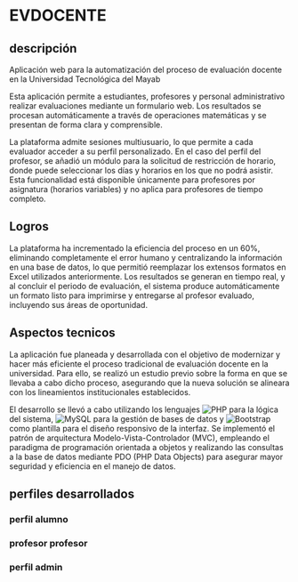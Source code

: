 # EVDOCENTE

## descripción

Aplicación web para la automatización del proceso de evaluación docente en la Universidad Tecnológica del Mayab

Esta aplicación permite a estudiantes, profesores y personal administrativo realizar evaluaciones mediante un formulario web. Los resultados se procesan automáticamente a través de operaciones matemáticas y se presentan de forma clara y comprensible.

La plataforma admite sesiones multiusuario, lo que permite a cada evaluador acceder a su perfil personalizado. En el caso del perfil del profesor, se añadió un módulo para la solicitud de restricción de horario, donde puede seleccionar los días y horarios en los que no podrá asistir. Esta funcionalidad está disponible únicamente para profesores por asignatura (horarios variables) y no aplica para profesores de tiempo completo.

## Logros
La plataforma ha incrementado la eficiencia del proceso en un 60%, eliminando completamente el error humano y centralizando la información en una base de datos, lo que permitió reemplazar los extensos formatos en Excel utilizados anteriormente. Los resultados se generan en tiempo real, y al concluir el periodo de evaluación, el sistema produce automáticamente un formato listo para imprimirse y entregarse al profesor evaluado, incluyendo sus áreas de oportunidad.

## Aspectos tecnicos
La aplicación fue planeada y desarrollada con el objetivo de modernizar y hacer más eficiente el proceso tradicional de evaluación docente en la universidad. Para ello, se realizó un estudio previo sobre la forma en que se llevaba a cabo dicho proceso, asegurando que la nueva solución se alineara con los lineamientos institucionales establecidos.

El desarrollo se llevó a cabo utilizando los lenguajes ![PHP](https://img.shields.io/badge/php-%23777BB4.svg?style=flat&logo=php&logoColor=white) para la lógica del sistema, ![MySQL](https://img.shields.io/badge/mysql-%2300000f.svg?style=flat&logo=mysql&logoColor=white) para la gestión de bases de datos y ![Bootstrap](https://img.shields.io/badge/bootstrap-%23563D7C.svg?style=flat&logo=bootstrap&logoColor=white) como plantilla para el diseño responsivo de la interfaz. Se implementó el patrón de arquitectura Modelo-Vista-Controlador (MVC), empleando el paradigma de programación orientada a objetos y realizando las consultas a la base de datos mediante PDO (PHP Data Objects) para asegurar mayor seguridad y eficiencia en el manejo de datos.

## perfiles desarrollados

### perfil alumno
### profesor profesor
### perfil admin
